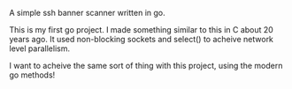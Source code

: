 A simple ssh banner scanner written in go.

This is my first go project. I made something similar to this in C
about 20 years ago.  It used non-blocking sockets and select() to
acheive network level parallelism.

I want to acheive the same sort of thing with this project, using
the modern go methods!

